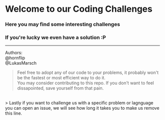 # Welcome to our Coding Challenges
### Here you may find some interesting challenges
### If you're lucky we even have a solution :P
---
Authors:<br>
@hornflip<br>
@LukasMarsch<br>
> Feel free to adopt any of our code to your problems, it probably won't be the fastest or most efficient way to do it.<br>
> You may consider contributing to this repo. If you don't want to feel dissapointed, save yourself from that pain.
<br>
> Lastly if you want to challenge us with a specific problem or lagnguage you can open an issue, we will see how long it takes you to make us remove this line.